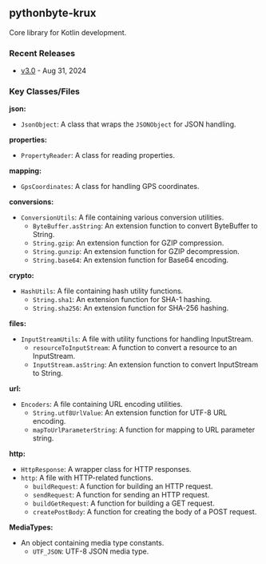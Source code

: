 ## pythonbyte-krux
Core library for Kotlin development.

### Recent Releases ###

* [v3.0](https://github.com/MarkNenadov/pythonbyte-krux/releases/download/v3.0/pythonbyte-krux-jar-with-dependencies.jar) - Aug 31, 2024

### Key Classes/Files

**json:**
- `JsonObject`: A class that wraps the `JSONObject` for JSON handling.

**properties:**
- `PropertyReader`: A class for reading properties.

**mapping:**
- `GpsCoordinates`: A class for handling GPS coordinates.

**conversions:**
- `ConversionUtils`: A file containing various conversion utilities.
  - `ByteBuffer.asString`: An extension function to convert ByteBuffer to String.
  - `String.gzip`: An extension function for GZIP compression.
  - `String.gunzip`: An extension function for GZIP decompression.
  - `String.base64`: An extension function for Base64 encoding.

**crypto:**
- `HashUtils`: A file containing hash utility functions.
  - `String.sha1`: An extension function for SHA-1 hashing.
  - `String.sha256`: An extension function for SHA-256 hashing.

**files:**
- `InputStreamUtils`: A file with utility functions for handling InputStream.
  - `resourceToInputStream`: A function to convert a resource to an InputStream.
  - `InputStream.asString`: An extension function to convert InputStream to String.

**url:**
- `Encoders`: A file containing URL encoding utilities.
  - `String.utf8UrlValue`: An extension function for UTF-8 URL encoding.
  - `mapToUrlParameterString`: A function for mapping to URL parameter string.

**http:**
- `HttpResponse`: A wrapper class for HTTP responses.
- `http`: A file with HTTP-related functions.
  - `buildRequest`: A function for building an HTTP request.
  - `sendRequest`: A function for sending an HTTP request.
  - `buildGetRequest`: A function for building a GET request.
  - `createPostBody`: A function for creating the body of a POST request.

**MediaTypes:**
- An object containing media type constants.
  - `UTF_JSON`: UTF-8 JSON media type.
